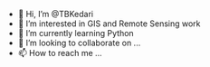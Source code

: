 - 👋 Hi, I’m @TBKedari
- 👀 I’m interested in GIS and Remote Sensing work
- 🌱 I’m currently learning Python
- 💞️ I’m looking to collaborate on ...
- 📫 How to reach me ...

<!---
TBKedari/TBKedari is a ✨ special ✨ repository because its `README.md` (this file) appears on your GitHub profile.
You can click the Preview link to take a look at your changes.
--->

